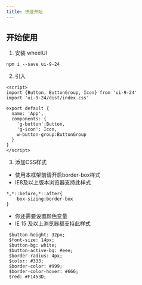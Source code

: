 ```yaml
---
title: 快速开始
---
```


## 开始使用
1. 安装 wheelUI
```
npm i --save ui-9-24
```
2. 引入
```
<script>
import {Button, ButtonGroup, Icon} from 'ui-9-24'
import 'ui-9-24/dist/index.css'

export default {
  name: 'App',
  components: {
    'g-button':Button,
    'g-icon': Icon,
    w-button-group:ButtonGroup
  }
}
</script>
```
3. 添加CSS样式
- 使用本框架前请开启border-box样式
- IE8及以上版本浏览器支持此样式
```
*,*::before,*::after{
    box-sizing:border-box
}
```
- 你还需要设置颜色变量
- IE 15 及以上浏览器都支持此样式

```
 $button-height: 32px;
 $font-size: 14px;
 $button-bg: white;
 $button-active-bg: #eee;
 $border-radius: 4px;
 $color: #333;
 $border-color: #999;
 $border-color-hover: #666;
 $red: #F1453D;
```